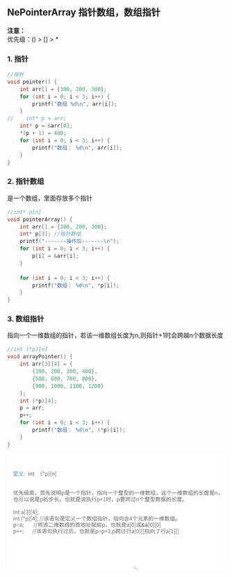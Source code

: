 ## NePointerArray 指针数组，数组指针
**注意：**  
优先级：() > [] > *
### 1. 指针
```c
//指针
void pointer() {
    int arr[] = {100, 200, 300};
    for (int i = 0; i < 3; i++) {
        printf("数组 %d\n", arr[i]);
    }
//    int* p = arr;
    int* p = &arr[0];
    *(p + 1) = 400;
    for (int i = 0; i < 3; i++) {
        printf("数组： %d\n", arr[i]);
    }
}
```

### 2. 指针数组
是一个数组，里面存放多个指针  
```c 
//int* p[n]
void pointerArray() {
    int arr[] = {100, 200, 300};
    int* p[3]; //指针数组
    printf("-------操作后-------\n");
    for (int i = 0; i < 3; i++) {
        p[i] = &arr[i];
    }
    
    for (int i = 0; i < 3; i++) {
        printf("数组： %d\n", *p[i]);
    }
}
```

### 3. 数组指针
指向一个一维数组的指针，若该一维数组长度为n,则指针+1时会跨越n个数据长度  
```c
//int (*p)[n]
void arrayPointer() {
    int arr[3][4] = {
        {100, 200, 300, 400},
        {500, 600, 700, 800},
        {900, 1000, 1100, 1200}
    };
    int (*p)[4];
    p = arr;
    p++;
    for (int i = 0; i < 3; i++) {
        printf("数组： %d\n", (*p)[i]);
    }
}
```
![image](https://github.com/tianyalu/NePointerArray/blob/master/show/array_pointer.png)
